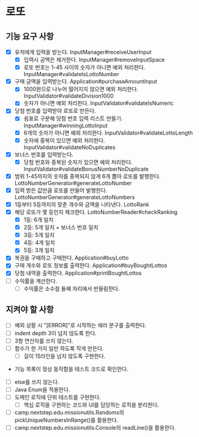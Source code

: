 # 로또

## 기능 요구 사항
- [x] 유저에게 입력을 받는다. InputManager#receiveUserInput
  - [x] 입력시 공백은 제거한다. InputManager#removeInputSpace
  - [x] 로또 번호는 1-45 사이의 숫자가 아니면 예외 처리한다. InputManager#validateIsLottoNumber
- [x] 구매 금액을 입력받는다. Application#purchaseAmountInput
  - [x] 1000원으로 나누어 떨어지지 않으면 예외 처리한다. InputValidator#validateDivision1000
  - [x] 숫자가 아니면 예외 처리한다. InputValidator#validateIsNumeric
- [x] 당첨 번호를 입력받아 로또로 만든다.
  - [x] 쉼표로 구분해 당첨 번호 입력 리스트 만들기. InputManager#winningLottoInput
  - [x] 6개의 숫자가 아니면 예외 처리한다. InputValidator#validateLottoLength
  - [x] 숫자에 중복이 있으면 예외 처리한다. InputValidator#validateNoDuplicates
- [x] 보너스 번호를 입력받는다.
  - [x] 당첨 번호와 중복된 숫자가 있으면 예외 처리한다. InputValidator#validateBonusNumberNoDuplicate
- [x] 범위 1-45까지의 숫자를 중복되지 않게 6개 뽑아 로또를 발행한다. LottoNumberGenerator#generateLottoNumber
- [x] 입력 받은 값만큼 로또를 만들어 발행한다. LottoNumberGenerator#generateLottoNumbers
- [x] 1등부터 5등까지의 맞춘 개수와 금액을 나타낸다. LottoRank
- [x] 해당 로또가 몇 등인지 체크한다. LottoNumberReader#checkRanking
  - [x] 1등: 6개 일치
  - [x] 2등: 5개 일치 + 보너스 번호 일치
  - [x] 3등: 5개 일치
  - [x] 4등: 4개 일치
  - [x] 5등: 3개 일치
- [x] 복권을 구매하고 구매한다. Application#buyLotto
- [x] 구매 개수와 로또 정보를 출력한다. Application#buyBoughtLottos
- [x] 당첨 내역을 출력한다. Application#printBoughtLottos
- [ ] 수익률을 계산한다.
  - [ ] 수익률은 소수점 둘째 자리에서 반올림한다.

## 지켜야 할 사항
- [ ] 예외 상황 시 "[ERROR]"로 시작하는 에러 문구를 출력한다.
- [ ] indent depth 3이 넘지 않도록 한다.
- [ ] 3항 연산자를 쓰지 않는다.
- [ ] 함수가 한 가지 일만 하도록 작게 만든다.
  - [ ] 길이 15라인을 넘지 않도록 구현한다.
- 기능 목록이 정상 동작함을 테스트 코드로 확인한다.
- [ ] else를 쓰지 않는다.
- [ ] Java Enum을 적용한다.
- [ ] 도메인 로직에 단위 테스트를 구현한다.
  - [ ] 핵심 로직을 구현하는 코드와 UI를 담당하는 로직을 분리한다.
- [ ] camp.nextstep.edu.missionutils.Randoms의 pickUniqueNumbersInRange()를 활용한다.
- [ ] camp.nextstep.edu.missionutils.Console의 readLine()을 활용한다.